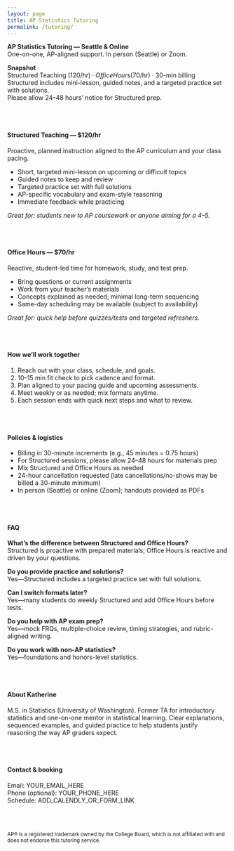 ```yaml
---
layout: page
title: AP Statistics Tutoring
permalink: /tutoring/
---
```


**AP Statistics Tutoring — Seattle & Online**  
One-on-one, AP-aligned support. In person (Seattle) or Zoom.

**Snapshot**  
Structured Teaching ($120/hr) · Office Hours ($70/hr) · 30-min billing  
Structured includes mini-lesson, guided notes, and a targeted practice set with solutions.  
Please allow 24–48 hours’ notice for Structured prep.

<br><br>

#### Structured Teaching — $120/hr
Proactive, planned instruction aligned to the AP curriculum and your class pacing.

- Short, targeted mini-lesson on upcoming or difficult topics  
- Guided notes to keep and review  
- Targeted practice set with full solutions  
- AP-specific vocabulary and exam-style reasoning  
- Immediate feedback while practicing

*Great for: students new to AP coursework or anyone aiming for a 4–5.*

<br><br>

#### Office Hours — $70/hr
Reactive, student-led time for homework, study, and test prep.

- Bring questions or current assignments  
- Work from your teacher’s materials  
- Concepts explained as needed; minimal long-term sequencing  
- Same-day scheduling may be available (subject to availability)

*Great for: quick help before quizzes/tests and targeted refreshers.*

<br><br>

#### How we’ll work together
1) Reach out with your class, schedule, and goals.  
2) 10–15 min fit check to pick cadence and format.  
3) Plan aligned to your pacing guide and upcoming assessments.  
4) Meet weekly or as needed; mix formats anytime.  
5) Each session ends with quick next steps and what to review.

<br><br>

#### Policies & logistics
- Billing in 30-minute increments (e.g., 45 minutes = 0.75 hours)  
- For Structured sessions, please allow 24–48 hours for materials prep  
- Mix Structured and Office Hours as needed  
- 24-hour cancellation requested (late cancellations/no-shows may be billed a 30-minute minimum)  
- In person (Seattle) or online (Zoom); handouts provided as PDFs

<br><br>

#### FAQ
**What’s the difference between Structured and Office Hours?**  
Structured is proactive with prepared materials; Office Hours is reactive and driven by your questions.

**Do you provide practice and solutions?**  
Yes—Structured includes a targeted practice set with full solutions.

**Can I switch formats later?**  
Yes—many students do weekly Structured and add Office Hours before tests.

**Do you help with AP exam prep?**  
Yes—mock FRQs, multiple-choice review, timing strategies, and rubric-aligned writing.

**Do you work with non-AP statistics?**  
Yes—foundations and honors-level statistics.

<br><br>

#### About Katherine
M.S. in Statistics (University of Washington). Former TA for introductory statistics and one-on-one mentor in statistical learning. Clear explanations, sequenced examples, and guided practice to help students justify reasoning the way AP graders expect.

<br><br>

#### Contact & booking
Email: YOUR_EMAIL_HERE  
Phone (optional): YOUR_PHONE_HERE  
Schedule: ADD_CALENDLY_OR_FORM_LINK

<br><br>

<small>AP® is a registered trademark owned by the College Board, which is not affiliated with and does not endorse this tutoring service.</small>